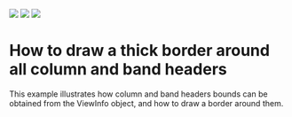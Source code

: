<!-- default badges list -->
![](https://img.shields.io/endpoint?url=https://codecentral.devexpress.com/api/v1/VersionRange/128628044/10.2.3%2B)
[![](https://img.shields.io/badge/Open_in_DevExpress_Support_Center-FF7200?style=flat-square&logo=DevExpress&logoColor=white)](https://supportcenter.devexpress.com/ticket/details/E3192)
[![](https://img.shields.io/badge/📖_How_to_use_DevExpress_Examples-e9f6fc?style=flat-square)](https://docs.devexpress.com/GeneralInformation/403183)
<!-- default badges end -->
# How to draw a thick border around all column and band headers


<p>This example illustrates how column and band headers bounds can be obtained from the ViewInfo object, and how to  draw a border around them.</p>

<br/>


